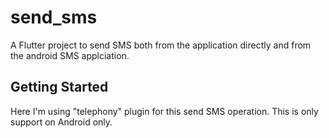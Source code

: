 # send_sms

A Flutter project to send SMS both from the application directly and from the android SMS applciation.

## Getting Started

Here I'm using "telephony" plugin for this send SMS operation. This is only support on Android only.